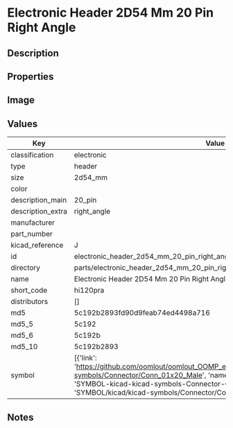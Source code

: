 # Electronic Header 2D54 Mm 20 Pin Right Angle

## Description

## Properties


## Image


## Values

| Key | Value |
| --- | --- |
| classification | electronic |
| type | header |
| size | 2d54_mm |
| color |  |
| description_main | 20_pin |
| description_extra | right_angle |
| manufacturer |  |
| part_number |  |
| kicad_reference | J |
| id | electronic_header_2d54_mm_20_pin_right_angle |
| directory | parts/electronic_header_2d54_mm_20_pin_right_angle |
| name | Electronic Header 2D54 Mm 20 Pin Right Angle |
| short_code | hi120pra |
| distributors | [] |
| md5 | 5c192b2893fd90d9feab74ed4498a716 |
| md5_5 | 5c192 |
| md5_6 | 5c192b |
| md5_10 | 5c192b2893 |
| symbol | [{'link': 'https://github.com/oomlout/oomlout_OOMP_eda_V2/tree/main/SYMBOL/kicad/kicad-symbols/Connector/Conn_01x20_Male', 'name': 'Connector : Conn_01x20_Male', 'id': 'SYMBOL-kicad-kicad-symbols-Connector-Conn_01x20_Male', 'directory': 'SYMBOL/kicad/kicad-symbols/Connector/Conn_01x20_Male/'}] |

## Notes

